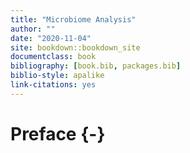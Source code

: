 ```yaml
--- 
title: "Microbiome Analysis"
author: ""
date: "2020-11-04"
site: bookdown::bookdown_site
documentclass: book
bibliography: [book.bib, packages.bib]
biblio-style: apalike
link-citations: yes
---
```


# Preface {-}



